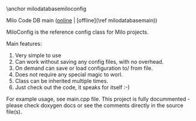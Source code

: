 \anchor milodatabasemiloconfig

Milo Code DB main ([online](https://qtdocs.milosolutions.com/milo-code-db/main/) | [offline](\ref milodatabasemain))

MiloConfig is the reference config class for Milo projects.

Main features:
1. Very simple to use
2. Can work without saving any config files, with no overhead.
3. On demand can save or load configuration to/ from file.
4. Does not require any special magic to worl.
5. Class can be inherited multiple times.
6. Just check out the code, it speaks for itself :-)

For example usage, see main.cpp file. This project is fully docummented - please
check doxygen docs or see the comments directly in the source file(s).
